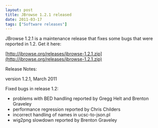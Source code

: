 ```yaml
---
layout: post
title: JBrowse 1.2.1 released
date: 2011-03-17
tags: ["Software releases"]
---
```


JBrowse 1.2.1 is a maintenance release that fixes some bugs that were reported
in 1.2. Get it here:

[http://jbrowse.org/releases/jbrowse-1.2.1.zip](http://jbrowse.org/releases/jbrowse-1.2.1.zip)

Release Notes:

version 1.2.1, March 2011

Fixed bugs in release 1.2:

- problems with BED handling reported by Gregg Helt and Brenton Graveley
- performance regression reported by Chris Childers
- incorrect handling of names in ucsc-to-json.pl
- wig2png slowdown reported by Brenton Graveley
